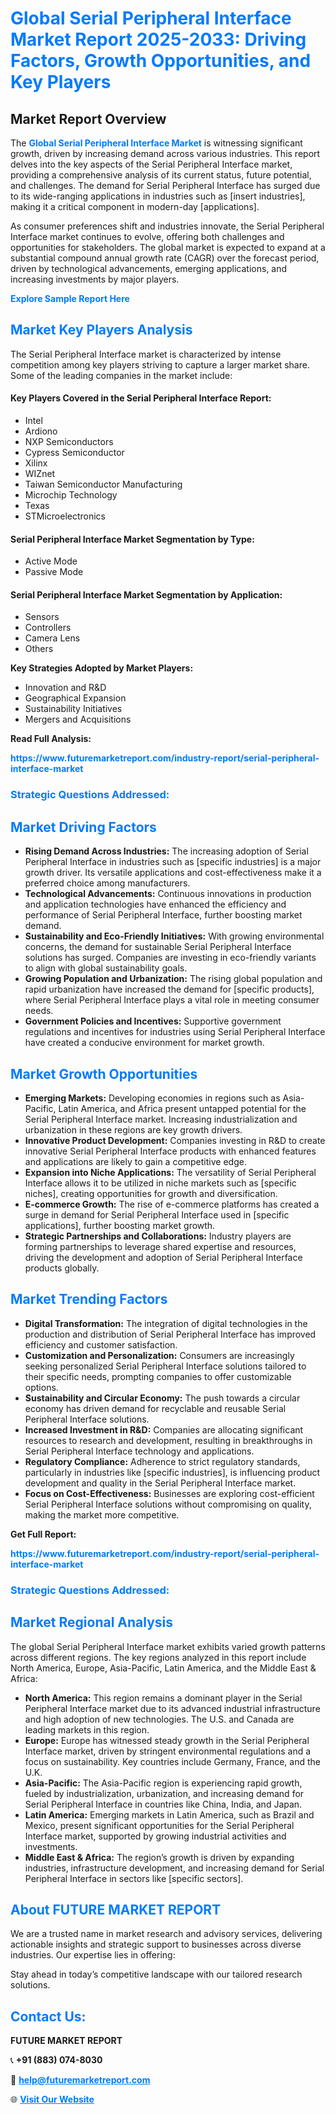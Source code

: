 <h1 style="color: #007BFF;">Global Serial Peripheral Interface Market Report 2025-2033: Driving Factors, Growth Opportunities, and Key Players</h1>

<section id="overview">
<h2>Market Report Overview</h2>
<p>The <a href="https://www.futuremarketreport.com/industry-report/serial-peripheral-interface-market" style="color: #007BFF; text-decoration: none;"><strong>Global Serial Peripheral Interface Market</strong></a> is witnessing significant growth, driven by increasing demand across various industries. This report delves into the key aspects of the Serial Peripheral Interface market, providing a comprehensive analysis of its current status, future potential, and challenges. The demand for Serial Peripheral Interface has surged due to its wide-ranging applications in industries such as [insert industries], making it a critical component in modern-day [applications].</p>
<p>As consumer preferences shift and industries innovate, the Serial Peripheral Interface market continues to evolve, offering both challenges and opportunities for stakeholders. The global market is expected to expand at a substantial compound annual growth rate (CAGR) over the forecast period, driven by technological advancements, emerging applications, and increasing investments by major players.</p>
</section>

<section id="overview">
<p><a href="https://www.futuremarketreport.com/request-sample/reportId=116010" style="color: #007BFF; text-decoration: none;"><strong>Explore Sample Report Here</strong></a></p>
</section>

<section id="key-players">
<h2 style="color: #007BFF;">Market Key Players Analysis</h2>
<p>The Serial Peripheral Interface market is characterized by intense competition among key players striving to capture a larger market share. Some of the leading companies in the market include:</p>
<h4>Key Players Covered in the Serial Peripheral Interface Report:</h4>
<ul><li>Intel</li><li>Ardiono</li><li>NXP Semiconductors</li><li>Cypress Semiconductor</li><li>Xilinx</li><li>WIZnet</li><li>Taiwan Semiconductor Manufacturing</li><li>Microchip Technology</li><li>Texas</li><li>STMicroelectronics</li></ul>
<h4>Serial Peripheral Interface Market Segmentation by Type:</h4>
<ul><li>Active Mode</li><li>Passive Mode</li></ul>

<h4>Serial Peripheral Interface Market Segmentation by Application:</h4>
<ul><li>Sensors</li><li>Controllers</li><li>Camera Lens</li><li>Others</li></ul>
<p><strong>Key Strategies Adopted by Market Players:</strong></p>
<ul>
<li>Innovation and R&D</li>
<li>Geographical Expansion</li>
<li>Sustainability Initiatives</li>
<li>Mergers and Acquisitions</li>
</ul>
</section>

<section>
<p><strong>Read Full Analysis: </strong></p><a href="https://www.futuremarketreport.com/industry-report/serial-peripheral-interface-market" style="color: #007BFF; text-decoration: none;"><strong>https://www.futuremarketreport.com/industry-report/serial-peripheral-interface-market</strong></a>
<h3 style="color: #007BFF;">Strategic Questions Addressed:</h3>
</section>

<section id="driving-factors">
<h2 style="color: #007BFF;">Market Driving Factors</h2>
<ul>
<li><strong>Rising Demand Across Industries:</strong> The increasing adoption of Serial Peripheral Interface in industries such as [specific industries] is a major growth driver. Its versatile applications and cost-effectiveness make it a preferred choice among manufacturers.</li>
<li><strong>Technological Advancements:</strong> Continuous innovations in production and application technologies have enhanced the efficiency and performance of Serial Peripheral Interface, further boosting market demand.</li>
<li><strong>Sustainability and Eco-Friendly Initiatives:</strong> With growing environmental concerns, the demand for sustainable Serial Peripheral Interface solutions has surged. Companies are investing in eco-friendly variants to align with global sustainability goals.</li>
<li><strong>Growing Population and Urbanization:</strong> The rising global population and rapid urbanization have increased the demand for [specific products], where Serial Peripheral Interface plays a vital role in meeting consumer needs.</li>
<li><strong>Government Policies and Incentives:</strong> Supportive government regulations and incentives for industries using Serial Peripheral Interface have created a conducive environment for market growth.</li>
</ul>
</section>

<section id="growth-opportunities">
<h2 style="color: #007BFF;">Market Growth Opportunities</h2>
<ul>
<li><strong>Emerging Markets:</strong> Developing economies in regions such as Asia-Pacific, Latin America, and Africa present untapped potential for the Serial Peripheral Interface market. Increasing industrialization and urbanization in these regions are key growth drivers.</li>
<li><strong>Innovative Product Development:</strong> Companies investing in R&D to create innovative Serial Peripheral Interface products with enhanced features and applications are likely to gain a competitive edge.</li>
<li><strong>Expansion into Niche Applications:</strong> The versatility of Serial Peripheral Interface allows it to be utilized in niche markets such as [specific niches], creating opportunities for growth and diversification.</li>
<li><strong>E-commerce Growth:</strong> The rise of e-commerce platforms has created a surge in demand for Serial Peripheral Interface used in [specific applications], further boosting market growth.</li>
<li><strong>Strategic Partnerships and Collaborations:</strong> Industry players are forming partnerships to leverage shared expertise and resources, driving the development and adoption of Serial Peripheral Interface products globally.</li>
</ul>
</section>

<section id="trending-factors">
<h2 style="color: #007BFF;">Market Trending Factors</h2>
<ul>
<li><strong>Digital Transformation:</strong> The integration of digital technologies in the production and distribution of Serial Peripheral Interface has improved efficiency and customer satisfaction.</li>
<li><strong>Customization and Personalization:</strong> Consumers are increasingly seeking personalized Serial Peripheral Interface solutions tailored to their specific needs, prompting companies to offer customizable options.</li>
<li><strong>Sustainability and Circular Economy:</strong> The push towards a circular economy has driven demand for recyclable and reusable Serial Peripheral Interface solutions.</li>
<li><strong>Increased Investment in R&D:</strong> Companies are allocating significant resources to research and development, resulting in breakthroughs in Serial Peripheral Interface technology and applications.</li>
<li><strong>Regulatory Compliance:</strong> Adherence to strict regulatory standards, particularly in industries like [specific industries], is influencing product development and quality in the Serial Peripheral Interface market.</li>
<li><strong>Focus on Cost-Effectiveness:</strong> Businesses are exploring cost-efficient Serial Peripheral Interface solutions without compromising on quality, making the market more competitive.</li>
</ul>
</section>

<section>
<p><strong>Get Full Report: </strong></p><a href="https://www.futuremarketreport.com/industry-report/serial-peripheral-interface-market" style="color: #007BFF; text-decoration: none;"><strong>https://www.futuremarketreport.com/industry-report/serial-peripheral-interface-market</strong></a>
<h3 style="color: #007BFF;">Strategic Questions Addressed:</h3>
</section>


<section id="regional-analysis">
<h2 style="color: #007BFF;">Market Regional Analysis</h2>
<p>The global Serial Peripheral Interface market exhibits varied growth patterns across different regions. The key regions analyzed in this report include North America, Europe, Asia-Pacific, Latin America, and the Middle East & Africa:</p>
<ul>
<li><strong>North America:</strong> This region remains a dominant player in the Serial Peripheral Interface market due to its advanced industrial infrastructure and high adoption of new technologies. The U.S. and Canada are leading markets in this region.</li>
<li><strong>Europe:</strong> Europe has witnessed steady growth in the Serial Peripheral Interface market, driven by stringent environmental regulations and a focus on sustainability. Key countries include Germany, France, and the U.K.</li>
<li><strong>Asia-Pacific:</strong> The Asia-Pacific region is experiencing rapid growth, fueled by industrialization, urbanization, and increasing demand for Serial Peripheral Interface in countries like China, India, and Japan.</li>
<li><strong>Latin America:</strong> Emerging markets in Latin America, such as Brazil and Mexico, present significant opportunities for the Serial Peripheral Interface market, supported by growing industrial activities and investments.</li>
<li><strong>Middle East & Africa:</strong> The region’s growth is driven by expanding industries, infrastructure development, and increasing demand for Serial Peripheral Interface in sectors like [specific sectors].</li>
</ul>
</section>

<footer>
<h2 style="color: #007BFF;">About FUTURE MARKET REPORT</h2>
<p>We are a trusted name in market research and advisory services, delivering actionable insights and strategic support to businesses across diverse industries. Our expertise lies in offering:</p>

<p>Stay ahead in today’s competitive landscape with our tailored research solutions.</p>

<h2 style="color: #007BFF;">Contact Us:</h2>
<p><strong>FUTURE MARKET REPORT</strong></p>
<p>📞 <strong>+91 (883) 074-8030</strong></p>
<p>📧 <strong><a href="mailto:help@futuremarketreport.com" style="color: #007BFF;">help@futuremarketreport.com</a></strong></p>
<p>🌐 <strong><a href="https://www.futuremarketreport.com/" style="color: #007BFF;">Visit Our Website</a></strong></p>
</footer>